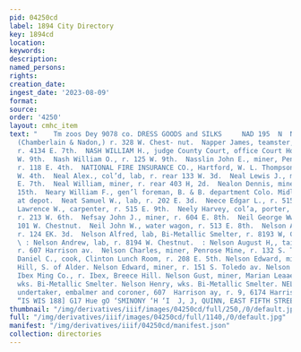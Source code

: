 ```yaml
---
pid: 04250cd
label: 1894 City Directory
key: 1894cd
location: 
keywords: 
description: 
named_persons: 
rights: 
creation_date: 
ingest_date: '2023-08-09'
format: 
source: 
order: '4250'
layout: cmhc_item
text: "    Tm zoos Dey 9078 co. DRESS GOODS and SILKS     NAD 195  N  Nadoun Hormidas,
  (Chamberlain & Nadon,) r. 328 W. Chest- nut.  Napper James, teamster, Mulock & Russell,
  r. 4134 E. 7th.  NASH WILLIAM H., judge County Court, office Court House, r. 125
  W. 9th.  Nash William O., r. 125 W. 9th.  Nasslin John E., miner, Penrose Mine,
  r. 118 E. 4th.  NATIONAL FIRE INSURANCE CO., Hartford, W. L. Thompson, agt, 104
  W. 4th.  Neal Alex., col’d, lab, r. rear 133 W. 3d.  Neal Lewis J., miner, r. 623
  E. 7th.  Neal William, miner, r. rear 403 H, 2d.  Nealon Dennis, miner, r. 132 E.
  15th.  Neary William F., gen’l foreman, B. & B. department Colo. Midland Ry, r.
  at depot.  Neat Samuel W., lab, r. 202 E. 3d.  Neece Edgar L., r. 515 E. 9th.  Neece
  Lawrence W., carpenter, r. 515 E. 9th.  Neely Harvey, col’a, porter, J. G. Ould,
  r. 213 W. 6th.  Nefsay John J., miner, r. 604 E. 8th.  Neil George Ww., miner, r.
  101 W. Chestnut.  Neil John W., water wagon, r. 513 E. 8th.  Nelson Alexander, lab,
  r. 124 EK. 3d.  Nelson Alfred, lab, Bi-Metallic Smelter, r. 8193 W, Chest- nut.
  \ : Nelson Andrew, lab, r. 8194 W. Chestnut.  : Nelson August H,, tailor, K. Matheson,
  r. 607 Harrison av.  Nelson Charles, miner, Penrose Mine, r. 132 S. Toledo av. Nelson
  Daniel C., cook, Clinton Lunch Room, r. 208 E. 5th. Nelson Edward, miner, r. Carbonate
  Hill, S. of Alder. Nelson Edward, miner, r. 151 S. Toledo av. Nelson Gust, miner,
  Ibex Ming Co., r. Ibex, Breece Hill. Nelson Gust, miner, Marian Leaae. Nelson Gus,
  wks. Bi-Metallic Smelter. Nelson Henry, wks. Bi-Metallic Smelter. NELSON JAMES,
  undertaker, embalmer and coroner, 607  Harrison ay, r. 9, 6174 Harrison av.              TUVMSSVTO
  “IS WIS 188] G17 Hue gO ‘SMINONY ‘H ‘I  J, J, QUINN, EAST FIFTH STREET. WALL PAPER "
thumbnail: "/img/derivatives/iiif/images/04250cd/full/250,/0/default.jpg"
full: "/img/derivatives/iiif/images/04250cd/full/1140,/0/default.jpg"
manifest: "/img/derivatives/iiif/04250cd/manifest.json"
collection: directories
---
```

